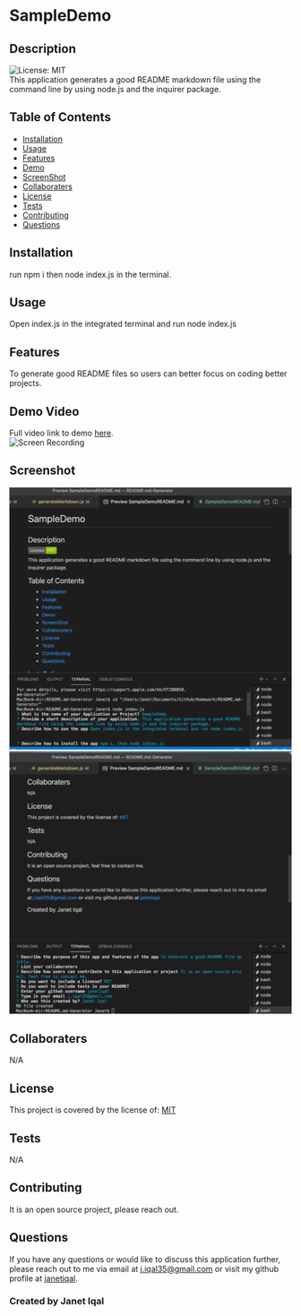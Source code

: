  # SampleDemo </br>
  
## Description 
![License: MIT](https://img.shields.io/badge/License-MIT-green.svg) </br>
This application generates a good README markdown file using the command line by using node.js and the inquirer package.

## Table of Contents
- [Installation](#installation)
- [Usage](#usage)
- [Features](#features)
- [Demo](#demo)
- [ScreenShot](#screenshot)
- [Collaboraters](#collaboraters)
- [License](#license)
- [Tests](#tests)
- [Contributing](#contributing)
- [Questions](#questions)

## Installation
  run npm i then node index.js in the terminal.
## Usage
  Open index.js in the integrated terminal and run node index.js
## Features 
  To generate good README files so users can better focus on coding better projects.
## Demo Video
  Full video link to demo [here](https://drive.google.com/file/d/1g3L_BXFhcPYMHs2HKLuRUfNGHAVWicDQ/view?usp=sharing). </br> 
  ![Screen Recording](https://drive.google.com/file/d/19sSx5MBntZu8GuYbzwtsbJnsO3nAjTcJ/view?usp=sharing)
## Screenshot
<img src="./images/SCReadme1.png" alt="screenshot of application"/> </br>
<img src="./images/SCReadme2.png" alt="screenshot of application"/>

## Collaboraters
  N/A
## License 
  This project is covered by the license of: [MIT](https://opensource.org/licenses/MIT)
## Tests
  N/A
## Contributing 
  It is an open source project, please reach out.
## Questions
  If you have any questions or would like to discuss this application further, please reach out to me via email at [j.iqal35@gmail.com](mailto:j.iqal35@gmail.com) or visit my github profile at [janetiqal](http://www.github.com/janetiqal).

### Created by Janet Iqal
